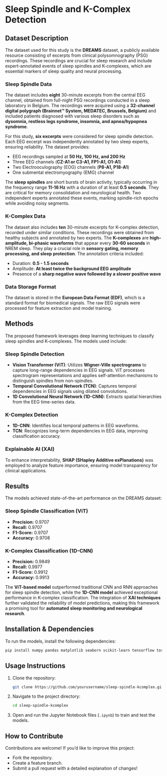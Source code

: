 # Sleep Spindle and K-Complex Detection

## Dataset Description
The dataset used for this study is the **DREAMS** dataset, a publicly available resource consisting of excerpts from clinical polysomnography (PSG) recordings. These recordings are crucial for sleep research and include expert-annotated events of sleep spindles and K-complexes, which are essential markers of sleep quality and neural processing.

### Sleep Spindle Data
The dataset includes **eight** 30-minute excerpts from the central EEG channel, obtained from full-night PSG recordings conducted in a sleep laboratory in Belgium. The recordings were acquired using a **32-channel digital polygraph (Brainnet™ System, MEDATEC, Brussels, Belgium)** and included patients diagnosed with various sleep disorders such as **dysomnia, restless legs syndrome, insomnia, and apnea/hypopnea syndrome**.

For this study, **six excerpts** were considered for sleep spindle detection. Each EEG excerpt was independently annotated by two sleep experts, ensuring reliability. The dataset provides:
- EEG recordings sampled at **50 Hz, 100 Hz, and 200 Hz**
- Three EEG channels (**CZ-A1 or C3-A1, FP1-A1, O1-A1**)
- Two Electrooculography (EOG) channels (**P8-A1, P18-A1**)
- One submental electromyography (EMG) channel

The **sleep spindles** are short bursts of brain activity, typically occurring in the frequency range **11-16 Hz** with a duration of at least **0.5 seconds**. They are critical for memory consolidation and neurological health. Two independent experts annotated these events, marking spindle-rich epochs while avoiding noisy segments.

### K-Complex Data
The dataset also includes **ten** 30-minute excerpts for K-complex detection, recorded under similar conditions. These recordings were obtained from healthy subjects and annotated by two experts. The **K-complexes** are **high-amplitude, bi-phasic waveforms** that appear every **30-60 seconds** in NREM sleep. They play a crucial role in **sensory gating, memory processing, and sleep protection**. The annotation criteria included:
- Duration: **0.5 - 1.5 seconds**
- Amplitude: **At least twice the background EEG amplitude**
- Presence of a **sharp negative wave followed by a slower positive wave**

### Data Storage Format
The dataset is stored in the **European Data Format (EDF)**, which is a standard format for biomedical signals. The raw EEG signals were processed for feature extraction and model training.

## Methods
The proposed framework leverages deep learning techniques to classify sleep spindles and K-complexes. The models used include:

### Sleep Spindle Detection
- **Vision Transformer (ViT)**: Utilizes **Wigner-Ville spectrograms** to capture long-range dependencies in EEG signals. ViT processes spectrogram representations and applies self-attention mechanisms to distinguish spindles from non-spindles.
- **Temporal Convolutional Network (TCN)**: Captures temporal dependencies in EEG signals using dilated convolutions.
- **1D Convolutional Neural Network (1D-CNN)**: Extracts spatial hierarchies from the EEG time-series data.

### K-Complex Detection
- **1D-CNN**: Identifies local temporal patterns in EEG waveforms.
- **TCN**: Recognizes long-term dependencies in EEG data, improving classification accuracy.

### Explainable AI (XAI)
To enhance interpretability, **SHAP (SHapley Additive exPlanations)** was employed to analyze feature importance, ensuring model transparency for clinical applications.

## Results
The models achieved state-of-the-art performance on the DREAMS dataset:

### Sleep Spindle Classification (ViT)
- **Precision:** 0.9707
- **Recall:** 0.9707
- **F1-Score:** 0.9707
- **Accuracy:** 0.9708

### K-Complex Classification (1D-CNN)
- **Precision:** 0.9849
- **Recall:** 0.9977
- **F1-Score:** 0.9912
- **Accuracy:** 0.9913

The **ViT-based model** outperformed traditional CNN and RNN approaches for sleep spindle detection, while the **1D-CNN model** achieved exceptional performance in K-complex classification. The integration of **XAI techniques** further validated the reliability of model predictions, making this framework a promising tool for **automated sleep monitoring and neurological research**.

## Installation & Dependencies
To run the models, install the following dependencies:
```bash
pip install numpy pandas matplotlib seaborn scikit-learn tensorflow torch torchvision shap
```

## Usage Instructions
1. Clone the repository:
   ```bash
   git clone https://github.com/yourusername/sleep-spindle-kcomplex.git
   ```
2. Navigate to the project directory:
   ```bash
   cd sleep-spindle-kcomplex
   ```
3. Open and run the Jupyter Notebook files (`.ipynb`) to train and test the models.

## How to Contribute
Contributions are welcome! If you’d like to improve this project:
- Fork the repository.
- Create a feature branch.
- Submit a pull request with a detailed explanation of changes!



